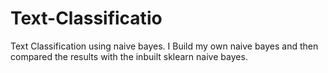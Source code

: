 # Text-Classificatio
Text Classification using naive bayes.
I Build my own naive bayes and then compared the results with the inbuilt sklearn naive bayes.
